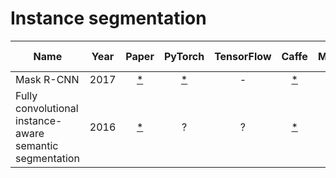 Instance segmentation
===
| Name | Year | Paper | PyTorch | TensorFlow | Caffe | MXNet | Pretrained weights |
|------| :---: | :---:| :---:   |  :---:     | :---: | :---: |--------------------|
|Mask R-CNN | 2017 | [ * ](https://arxiv.org/pdf/1703.06870.pdf) | [ * ](https://github.com/facebookresearch/maskrcnn-benchmark) | - | [ * ](https://github.com/facebookresearch/Detectron) |
|Fully convolutional instance-aware semantic segmentation | 2016 | [ * ](https://arxiv.org/pdf/1611.07709.pdf) | ? | ? | [ * ](https://github.com/msracver/FCIS) | ? |

